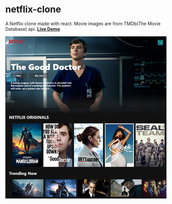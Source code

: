 # netflix-clone
A Netflix clone made with react. Movie images are from TMDb(The Movie Database) api.
[**Live Demo**](https://netflix-clone-cb219.web.app/)

![Image of website](https://raw.githubusercontent.com/Lettuce05/netflix-clone/main/Netflix-clone.PNG)
